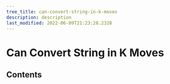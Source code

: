 ```yaml
---
tree_title: can-convert-string-in-k-moves
description: description
last_modified: 2022-06-09T21:23:28.2328
---
```


# Can Convert String in K Moves

## Contents
